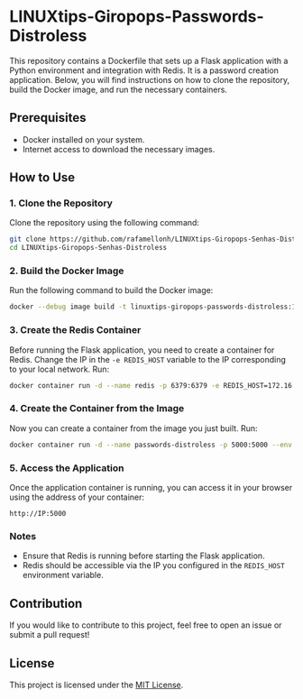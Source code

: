 
# LINUXtips-Giropops-Passwords-Distroless

This repository contains a Dockerfile that sets up a Flask application with a Python environment and integration with Redis. It is a password creation application. Below, you will find instructions on how to clone the repository, build the Docker image, and run the necessary containers.

## Prerequisites

- Docker installed on your system.
- Internet access to download the necessary images.

## How to Use

### 1. Clone the Repository

Clone the repository using the following command:

```bash
git clone https://github.com/rafamellonh/LINUXtips-Giropops-Senhas-Distroless.git
cd LINUXtips-Giropops-Senhas-Distroless
```

### 2. Build the Docker Image

Run the following command to build the Docker image:

```bash
docker --debug image build -t linuxtips-giropops-passwords-distroless:1.0 .
```

### 3. Create the Redis Container

Before running the Flask application, you need to create a container for Redis. Change the IP in the `-e REDIS_HOST` variable to the IP corresponding to your local network. Run:

```bash
docker container run -d --name redis -p 6379:6379 -e REDIS_HOST=172.16.0.10 redis
```

### 4. Create the Container from the Image

Now you can create a container from the image you just built. Run:

```bash
docker container run -d --name passwords-distroless -p 5000:5000 --env REDIS_HOST=172.16.0.10 linuxtips-giropops-passwords-distroless:1.0
```

### 5. Access the Application

Once the application container is running, you can access it in your browser using the address of your container:

```
http://IP:5000
```

### Notes

- Ensure that Redis is running before starting the Flask application.
- Redis should be accessible via the IP you configured in the `REDIS_HOST` environment variable.

## Contribution

If you would like to contribute to this project, feel free to open an issue or submit a pull request!

## License

This project is licensed under the [MIT License](LICENSE).